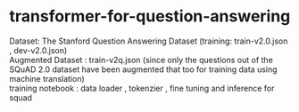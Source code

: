 # transformer-for-question-answering

 
Dataset: The Stanford Question Answering Dataset (training: train-v2.0.json , dev-v2.0.json) </br>
Augmented Dataset : train-v2q.json (since only the questions out of the SQuAD 2.0 dataset have been augmented that too for training data using machine translation) </br>
training notebook : data loader , tokenzier , fine tuning and inference for squad </br>
